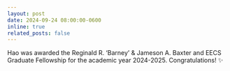 ```yaml
---
layout: post
date: 2024-09-24 08:00:00-0600
inline: true
related_posts: false
---
```


Hao was awarded the Reginald R. ‘Barney’ & Jameson A. Baxter and EECS Graduate Fellowship for the academic year 2024-2025. Congratulations! :sparkles: